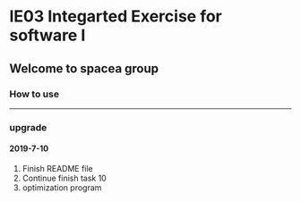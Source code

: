 # IE03 Integarted Exercise for software I  
## Welcome to spacea group

### How to use

------
### upgrade


#### 2019-7-10
1. Finish README file
2. Continue finish task 10
3. optimization program
